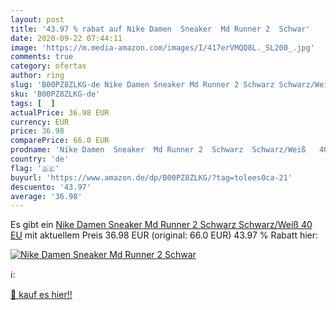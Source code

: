 ```yaml
---
layout: post
title: '43.97 % rabat auf Nike Damen  Sneaker  Md Runner 2  Schwar'
date: 2020-09-22 07:44:11
image: 'https://m.media-amazon.com/images/I/417erVMQQ8L._SL200_.jpg'
comments: true
category: ofertas
author: ring
slug: 'B00PZ8ZLKG-de Nike Damen Sneaker Md Runner 2 Schwarz Schwarz/Weiß 40 EU'
sku: 'B00PZ8ZLKG-de'
tags: [  ]
actualPrice: 36.98 EUR
currency: EUR
price: 36.98
comparePrice: 66.0 EUR
prodname: 'Nike Damen  Sneaker  Md Runner 2  Schwarz  Schwarz/Weiß   40 EU'
country: 'de'
flag: '🇩🇪'
buyurl: 'https://www.amazon.de/dp/B00PZ8ZLKG/?tag=tolees0ca-21'
descuento: '43.97'
average: '36.98'
---
```


Es gibt ein [Nike Damen  Sneaker  Md Runner 2  Schwarz  Schwarz/Weiß   40 EU](https://www.amazon.de/dp/B00PZ8ZLKG/?tag=tolees0ca-21) mit aktuellem Preis 36.98 EUR (original: 66.0 EUR) 43.97 % Rabatt hier:

[![Nike Damen  Sneaker  Md Runner 2  Schwar](https://m.media-amazon.com/images/I/417erVMQQ8L._SL200_.jpg)](https://www.amazon.de/dp/B00PZ8ZLKG/?tag=tolees0ca-21)

ℹ️:


[🛒 kauf es hier!!](https://www.amazon.de/dp/B00PZ8ZLKG/?tag=tolees0ca-21)
